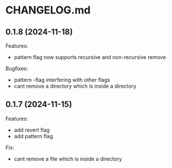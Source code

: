 # CHANGELOG.md

## 0.1.8 (2024-11-18)

Features:
  
  - pattern flag now supports recursive and non-recursive remove

Bugfixes:

  - pattern -flag interfering with other flags
  - cant remove a directory which is inside a directory

## 0.1.7 (2024-11-15)

Features:

  - add revert flag
  - add pattern flag

Fix:

  - cant remove a file which is inside a directory
